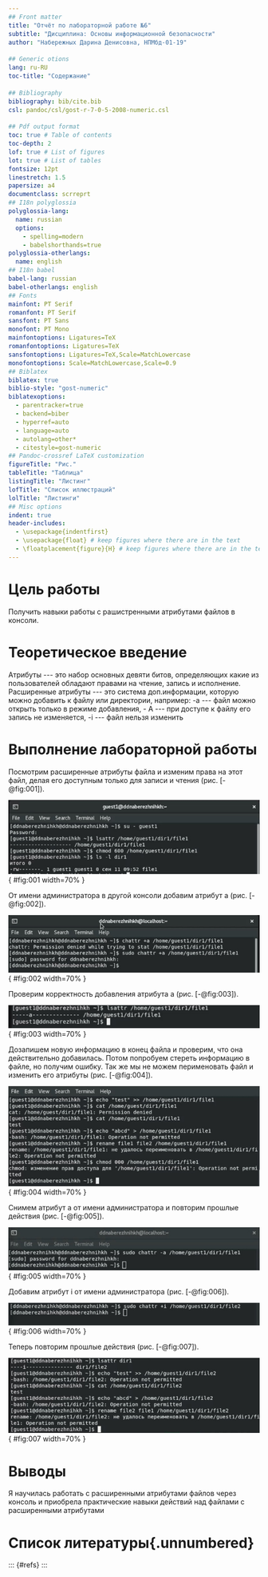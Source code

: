 ```yaml
---
## Front matter
title: "Отчёт по лабораторной работе №6"
subtitle: "Дисциплина: Основы информационной безопасности"
author: "Набережных Дарина Денисовна, НПМбд-01-19"

## Generic otions
lang: ru-RU
toc-title: "Содержание"

## Bibliography
bibliography: bib/cite.bib
csl: pandoc/csl/gost-r-7-0-5-2008-numeric.csl

## Pdf output format
toc: true # Table of contents
toc-depth: 2
lof: true # List of figures
lot: true # List of tables
fontsize: 12pt
linestretch: 1.5
papersize: a4
documentclass: scrreprt
## I18n polyglossia
polyglossia-lang:
  name: russian
  options:
	- spelling=modern
	- babelshorthands=true
polyglossia-otherlangs:
  name: english
## I18n babel
babel-lang: russian
babel-otherlangs: english
## Fonts
mainfont: PT Serif
romanfont: PT Serif
sansfont: PT Sans
monofont: PT Mono
mainfontoptions: Ligatures=TeX
romanfontoptions: Ligatures=TeX
sansfontoptions: Ligatures=TeX,Scale=MatchLowercase
monofontoptions: Scale=MatchLowercase,Scale=0.9
## Biblatex
biblatex: true
biblio-style: "gost-numeric"
biblatexoptions:
  - parentracker=true
  - backend=biber
  - hyperref=auto
  - language=auto
  - autolang=other*
  - citestyle=gost-numeric
## Pandoc-crossref LaTeX customization
figureTitle: "Рис."
tableTitle: "Таблица"
listingTitle: "Листинг"
lofTitle: "Список иллюстраций"
lolTitle: "Листинги"
## Misc options
indent: true
header-includes:
  - \usepackage{indentfirst}
  - \usepackage{float} # keep figures where there are in the text
  - \floatplacement{figure}{H} # keep figures where there are in the text
---
```


# Цель работы

Получить навыки работы с рашистренными атрибутами файлов в консоли.

# Теоретическое введение

Атрибуты --- это набор основных девяти битов, определяющих какие из пользователей обладают правами на чтение, запись
и исполнение. Расширенные атрибуты --- это система доп.информации, которую можно добавить к файлу или директории, например: -а --- файл можно открыть только в режиме добавления, - А --- при доступе к файлу его запись не изменяется, -i --- файл нельзя изменить

# Выполнение лабораторной работы

Посмотрим расширенные атрибуты файла и изменим права на этот файл, делая его доступным только для записи и чтения (рис. [-@fig:001]).

![Расширенные атрибуты](image/1.jpg){ #fig:001 width=70% }

От имени администратора в другой консоли добавим атрибут а (рис. [-@fig:002]).

![Добавление атрибута а](image/2.jpg){ #fig:002 width=70% }

Проверим корректность добавления атрибута а (рис. [-@fig:003]).

![Проверка атрибутов](image/3.jpg){ #fig:003 width=70% }

Дозапишем новую информацию в конец файла и проверим, что она действительно добавилась. Потом попробуем стереть информацию в файле, но получим ошибку. Так же мы не можем перименовать файл и изменить его атрибуты  (рис. [-@fig:004]).

![Проверка действий при наличии атрибута а](image/4.jpg){ #fig:004 width=70% }

Снимем атрибут а от имени администратора и повторим прошлые действия (рис. [-@fig:005]).

![Снятие атрибута а](image/5.jpg){ #fig:005 width=70% }

Добавим атрибут i от имени администратора (рис. [-@fig:006]).

![Добавление атрибута i](image/6.jpg){ #fig:006 width=70% }

Теперь повторим прошлые действия (рис. [-@fig:007]).

![Проверка действий при наличии атрибута i](image/7.jpg){ #fig:007 width=70% }
 
# Выводы

Я научилась работать с расширенными атрибутами файлов через консоль и приобрела практические навыки действий над файлами с расширенными атрибутами

# Список литературы{.unnumbered}

::: {#refs}
:::
